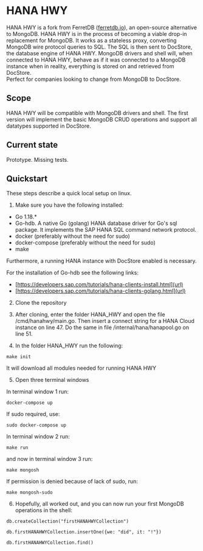 # HANA HWY

HANA HWY is a fork from FerretDB ([ferretdb.io](url)), an open-source alternative to MongoDB. HANA HWY is in the process of becoming a viable drop-in replacement for MongoDB. It works as a stateless proxy, converting MongoDB wire protocol queries to SQL. The SQL is then sent to DocStore, the database engine of HANA HWY. MongoDB drivers and shell will, when connected to HANA HWY, behave as if it was connected to a MongoDB instance when in reality, everything is stored on and retrieved from DocStore.  
Perfect for companies looking to change from MongoDB to DocStore. 

## Scope

HANA HWY will be compatible with MongoDB drivers and shell. The first version will implement the basic MongoDB CRUD operations and support all datatypes supported in DocStore.


## Current state

Prototype. Missing tests. 


## Quickstart

These steps describe a quick local setup on linux.

1. Make sure you have the following installed:
- Go 1.18.*
- Go-hdb. A native Go (golang) HANA database driver for Go's sql package. It implements the SAP HANA SQL command network protocol.
- docker (preferably without the need for sudo)
- docker-compose (preferably without the need for sudo)
- make

Furthermore, a running HANA instance with DocStore enabled is necessary.

For the installation of Go-hdb see the following links:
- [https://developers.sap.com/tutorials/hana-clients-install.html](url)
- [https://developers.sap.com/tutorials/hana-clients-golang.html](url)

2. Clone the repository

3. After cloning, enter the folder HANA_HWY and open the file /cmd/hanahwy/main.go. Then insert a connect string for a HANA Cloud instance on line 47. Do the same in file /internal/hana/hanapool.go on line 51.

4. In the folder HANA_HWY run the following:

```
make init
```

It will download all modules needed for running HANA HWY

5. Open three terminal windows

In terminal window 1 run:
 ```
 docker-compose up
 ```
 
 If sudo required, use:
 
```
sudo docker-compose up
```
 
 In terminal window 2 run: 
 
```
make run
```

and now in terminal window 3 run:
```
make mongosh
```

If permission is denied because of lack of sudo, run:
```
make mongosh-sudo
```

6. Hopefully, all worked out, and you can now run your first MongoDB operations in the shell:

```
db.createCollection("firstHANAHWYCollection")
```

```
db.firstHANAHWYCollection.insertOne({we: "did", it: "!"})
```

```
db.firstHANAHWYCollection.find()
```

